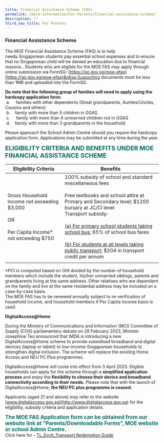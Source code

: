```yaml
---
title: Financial Assistance Scheme (FAS)
permalink: /more-information/For-Parents/financial-assistance-scheme/
description: ""
third_nav_title: For Parents
---
```

### **Financial Assistance Scheme**

The MOE Financial Assistance Scheme (FAS) is to help needy&nbsp;Singaporean&nbsp;students pay essential school expenses and to ensure that no Singaporean child will be denied an education due to financial reasons.. Students who are eligible for the MOE FAS may apply through online submission via FormSG:&nbsp;[https://go.gov.sg/moe-efas](https://go.gov.sg/moe-efas)&nbsp;Supporting documents must be less than 1MB and uploaded into the FormSG.&nbsp;&nbsp;  
  
<b>Do note that the following group of families will need to apply using the hardcopy application form:</b><br>
&nbsp;a.&nbsp;&nbsp;&nbsp;&nbsp; families with other dependents (Great grandparents, Aunties/Uncles, Cousins and others)&nbsp;  
&nbsp;b.&nbsp;&nbsp;&nbsp; family with more than 5 children in GGAS&nbsp;  
&nbsp;c.&nbsp;&nbsp;&nbsp;&nbsp; family with more than 4 unmarried children not in GGAS&nbsp;  
&nbsp;d.&nbsp;&nbsp;&nbsp; family with more than 3 grandparents in the household &nbsp;&nbsp;  
  
Please approach the School Admin Centre should you require the hardcopy application form. Applications may be submitted at any time during the year.
 
<b style="color:#016C62; font-size:20px;">ELIGIBILITY CRITERIA AND BENEFITS UNDER MOE FINANCIAL ASSISTANCE SCHEME</b>

| Eligibility Criteria | Benefits | 
| -------- | -------- |
| Gross Household Income not exceeding $3,000<br><br>OR <br><br>Per Capita Income\* not exceeding $750     | 100% subsidy of school and standard miscellaneous fees<br><br>Free textbooks and school attire at Primary and Secondary level; $1200 bursary at JC/CI level<br>Transport subsidy:  <br><br><u>(a)&nbsp;For primary school students taking school bus:</u> 65% of school bus fares<br><br><u>(b)&nbsp;For students at all levels taking public transport:</u> $204 in transport credit per annum     |
| | |

\*PCI is computed based on GHI divided by the number of household members which include the student, his/her unmarried siblings, parents and grandparents living at the same address. Other relatives who are dependent on the family and live at the same residential address may be included on a case-by-case basis.<br>
The MOE FAS has to be renewed annually subject to re-verification of household income, and household members if Per Capita Income basis is used.

**DigitalAccess@Home**

During the Ministry of Communications and Information (MCI) Committee of Supply (COS) parliamentary debate on 28 February 2023, Minister Josephine Teo announced that IMDA is introducing a new DigitalAccess@Home scheme to provide subsidised broadband and digital devices (laptop or tablet) to low-income Singaporean households to strengthen digital inclusion. The scheme will replace the existing Home Access and NEU PC Plus programmes.

DigitalAccess@Home will come into effect from 3 April 2023. Eligible households can apply for the scheme through a **simplified application process** and enjoy the **flexibility to choose their device and broadband connectivity according to their needs.** Please note that with the launch of DigitalAccess@Home, **the NEU PC plus programme is ceased.**

Applicants (aged 21 and above) may refer to the website [www.digitalaccess.gov.sg](http://www.digitalaccess.gov.sg) for the eligibility, subsidy criteria and application details.
<br>

<b style="color:#016C62; font-size:17px;">The MOE FAS Application form can be obtained from our website link at “Parents/Downloadable Forms”, MOE website or school Admin Centre.</b><br>
Click here for - [TL_Evch_Transport Redemption Guide](/files/TL_Evch_Transport%20Redemption%20Guide.pdf)